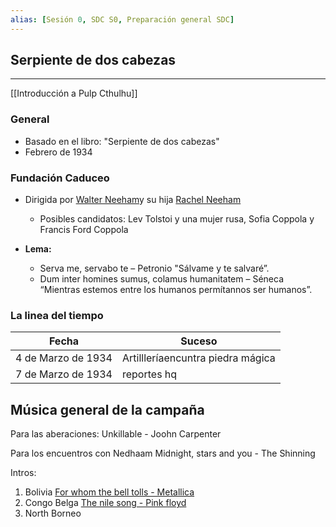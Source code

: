 ```yaml
---
alias: [Sesión 0, SDC S0, Preparación general SDC]
---
```


## Serpiente de dos cabezas

---

[[Introducción a Pulp Cthulhu]]



### General
+ Basado en el libro: "Serpiente de dos cabezas"
+ Febrero de 1934

### Fundación Caduceo
+ Dirigida por [Walter Neeham]()y su hija  [Rachel Neeham]()
	+ Posibles candidatos: Lev Tolstoi y una mujer rusa, Sofia Coppola y Francis Ford Coppola

+ **Lema:** 
	+ Serva me, servabo te – Petronio "Sálvame y te salvaré”.
	+ Dum inter homines sumus, colamus humanitatem – Séneca “Mientras estemos entre los humanos permítannos ser humanos”.

### La linea del tiempo

|Fecha|Suceso|
|---|---|
|4 de Marzo de 1934|Artillleríaencuntra piedra mágica|
|7 de Marzo de 1934|reportes hq|

## Música general de la campaña

Para las aberaciones:
	Unkillable - Joohn Carpenter

Para los encuentros con Nedhaam
	Midnight, stars and you - The Shinning


Intros:
1. Bolivia
[For whom the bell tolls - Metallica](https://www.youtube.com/watch?v=eeqGuaAl6Ic)
2. Congo Belga
[The nile song - Pink floyd](https://www.youtube.com/watch?v=MduQlWUoyhI)
3. 	North Borneo